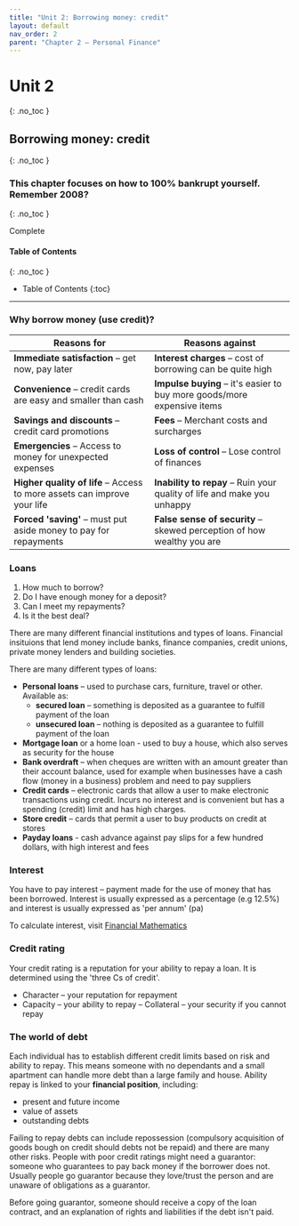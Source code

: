 ```yaml
---
title: "Unit 2: Borrowing money: credit"
layout: default
nav_order: 2
parent: "Chapter 2 – Personal Finance"
---
```

# Unit 2
{: .no_toc }

## Borrowing money: credit
{: .no_toc }

### This chapter focuses on how to 100% bankrupt yourself. Remember 2008?
{: .no_toc }

<label class="label label-green">Complete</label>

#### Table of Contents
{: .no_toc }

* Table of Contents
{:toc}

***

### Why borrow money (use credit)?

| Reasons for                                                              | Reasons against                                                         |
|--------------------------------------------------------------------------|-------------------------------------------------------------------------|
| **Immediate satisfaction** – get now, pay later                          | **Interest charges** – cost of borrowing can be quite high              |
| **Convenience** – credit cards are easy and smaller than cash            | **Impulse buying** – it's easier to buy more goods/more expensive items |
| **Savings and discounts** – credit card promotions                       | **Fees** – Merchant costs and surcharges                                |
| **Emergencies** – Access to money for unexpected expenses                | **Loss of control** – Lose control of finances                          |
| **Higher quality of life** – Access to more assets can improve your life | **Inability to repay** – Ruin your quality of life and make you unhappy |
| **Forced 'saving'** – must put aside money to pay for repayments         | **False sense of security** – skewed perception of how wealthy you are  |

### Loans

1. How much to borrow?
2. Do I have enough money for a deposit?
3. Can I meet my repayments?
4. Is it the best deal?

There are many different financial institutions and types of loans. Financial insituions that lend money include banks, finance companies, credit unions, private money lenders and building societies.

There are many different types of loans:
- **Personal loans** – used to purchase cars, furniture, travel or other. Available as:
    - **secured loan** – something is deposited as a guarantee to fulfill payment of the loan
    - **unsecured loan** – nothing is deposited as a guarantee to fulfill payment of the loan
- **Mortgage loan** or a home loan - used to buy a house, which also serves as security for the house
- **Bank overdraft** – when cheques are written with an amount greater than their account balance, used for example when businesses have a cash flow (money in a business) problem and need to pay suppliers
- **Credit cards** – electronic cards that allow a user to make electronic transactions using credit. Incurs no interest and is convenient but has a spending (credit) limit and has high charges.
- **Store credit** – cards that permit a user to buy products on credit at stores
- **Payday loans** - cash advance against pay slips for a few hundred dollars, with high interest and fees

### Interest

You have to pay interest – payment made for the use of money that has been borrowed. Interest is usually expressed as a percentage (e.g 12.5%) and interest is usually expressed as 'per annum' (pa)

To calculate interest, visit [Financial Mathematics](../../../maths/y9/y9c1.html)

### Credit rating

Your credit rating is a reputation for your ability to repay a loan. It is determined using the 'three Cs of credit'.

- Character – your reputation for repayment
- Capacity – your ability to repay
– Collateral – your security if you cannot repay

### The world of debt

Each individual has to establish different credit limits based on risk and ability to repay. This means someone with no dependants and a small apartment can handle more debt than a large family and house. Ability repay is linked to your **financial position**, including:

- present and future income
- value of assets
- outstanding debts

Failing to repay debts can include repossession (compulsory acquisition of goods bough on credit should debts not be repaid) and there are many other risks. People with poor credit ratings might need a guarantor: someone who guarantees to pay back money if the borrower does not. Usually people go guarantor because they love/trust the person and are unaware of obligations as a guarantor.

Before going guarantor, someone should receive a copy of the loan contract, and an explanation of rights and liabilities if the debt isn't paid.